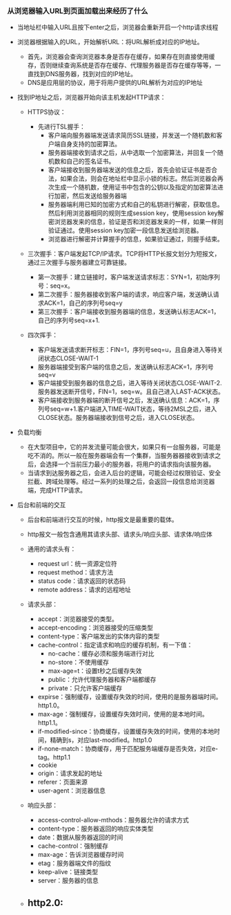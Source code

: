 ### 从浏览器输入URL到页面加载出来经历了什么
- 当地址栏中输入URL且按下enter之后，浏览器会重新开启一个http请求线程
- 浏览器根据输入的URL，开始解析URL：将URL解析成对应的IP地址。
    - 首先，浏览器会查询浏览器本身是否存在缓存，如果存在则直接使用缓存，否则继续查询系统是否存在缓存、代理服务器是否存在缓存等等，一直找到DNS服务器，找到对应的IP地址。
    - DNS是应用层的协议，用于将用户提供的URL解析为对应的IP地址
- 找到IP地址之后，浏览器开始向该主机发起HTTP请求：
    - HTTPS协议：
        - 先进行TSL握手：
            - 客户端向服务器端发送请求简历SSL链接，并发送一个随机数和客户端自身支持的加密算法。
            - 服务器端接收到请求之后，从中选取一个加密算法，并回复一个随机数和自己的签名证书。
            - 客户端接收到服务器端发送的信息之后，首先会验证证书是否合法，如果合法，则会在地址栏中显示小锁的标志。然后浏览器会再次生成一个随机数，使用证书中包含的公钥以及指定的加密算法进行加密，然后发送给服务器端
            - 服务器端利用已知的加密方式和自己的私钥进行解密，获取信息。然后利用浏览器相同的规则生成session key，使用session key解密浏览器发来的信息，验证是否和浏览器发来的一样，如果一样则验证通过。使用session key加密一段信息发送给浏览器。
            - 浏览器进行解密并计算握手的信息，如果验证通过，则握手结束。
    - 三次握手：客户端发起TCP/IP请求。TCP将HTTP长报文划分为短报文，通过三次握手与服务器建立可靠链接。
        - 第一次握手：建立链接时，客户端发送请求标志：SYN=1，初始序列号：seq=x。
        - 第二次握手：服务器接收到客户端的请求，响应客户端，发送确认请求ACK=1，自己的序列号seq=y
        - 第三次握手：客户端接收到服务器端的信息，发送确认标志ACK=1，自己的序列号seq=x+1.

    - 四次挥手：
        - 客户端发送请求断开标志：FIN=1，序列号seq=u，且自身进入等待关闭状态CLOSE-WAIT-1
        - 服务器端接受到客户端的信息之后，发送确认标志ACK=1，序列号seq=v
        - 客户端接受到服务器的信息之后，进入等待关闭状态CLOSE-WAIT-2.服务器发送断开信号，FIN=1，seq=w。且自己进入LAST-ACK状态。
        - 客户端接收到服务器端的断开信号之后，发送确认信息：ACK=1，序列号seq=w+1.客户端进入TIME-WAIT状态，等待2MSL之后，进入CLOSE状态。服务器端接收到信号之后，进入CLOSE状态。

- 负载均衡
    - 在大型项目中，它的并发流量可能会很大，如果只有一台服务器，可能是吃不消的。所以一般在服务器端会有一个集群，当服务器器接收到请求之后，会选择一个当前压力最小的服务器，将用户的请求指向该服务器。
    - 当请求到达服务器之后，会进入后台的逻辑，可能会经过权限验证、安全拦截、跨域处理等。经过一系列的处理之后，会返回一段信息给浏览器端，完成HTTP请求。

- 后台和前端的交互
    - 后台和前端进行交互的时候，http报文是最重要的载体。
    - http报文一般包含通用其请求头部、请求头/响应头部、请求体/响应体
    - 通用的请求头有：
        - request url：统一资源定位符
        - request method：请求方法
        - status code：请求返回的状态码
        - remote address：请求的远程地址
    - 请求头部：
        - accept：浏览器接受的类型。
        - accept-encoding：浏览器接受的压缩类型
        - content-type：客户端发出的实体内容的类型
        - cache-control：指定请求和响应的缓存机制，有一下值：
            - no-cache：缓存必须和服务端进行对比
            - no-store：不使用缓存
            - max-age=t：设置t秒之后缓存失效
            - public：允许代理服务器和客户端都缓存
            - private：只允许客户端缓存
        - expirse：强制缓存，设置缓存失效的时间，使用的是服务器端时间。http1.0。
        - max-age：强制缓存，设置缓存失效时间，使用的是本地时间。http1.1。
        - if-modified-since：协商缓存，设置缓存失效的时间，使用的本地时间，精确到s，对应last-modified。http1.0
        - if-none-match：协商缓存，用于匹配服务端缓存是否失效，对应e-tag。http1.1
        - cookie
        - origin：请求发起的地址
        - referer：页面来源
        - user-agent：浏览器信息

    - 响应头部：
        - access-control-allow-mthods：服务器允许的请求方式
        - content-type：服务器返回的响应实体类型
        - date：数据从服务器返回的时间
        - cache-control：强制缓存
        - max-age：告诉浏览器缓存时间
        - etag：服务器端文件的指纹
        - keep-alive：链接类型
        - server：服务器的信息

    - http2.0:
        - 